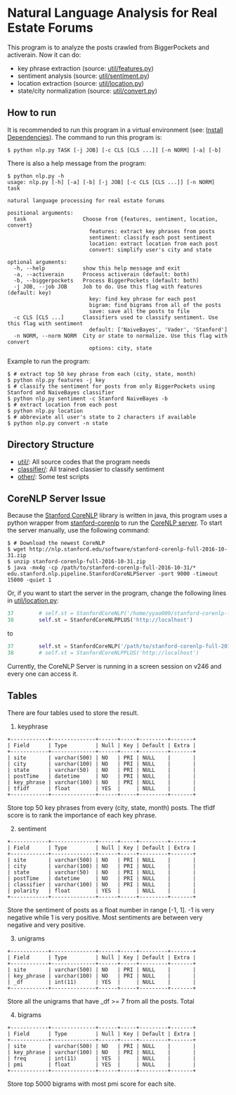 # Natural Language Analysis for Real Estate Forums
This program is to analyze the posts crawled from BiggerPockets and activerain.
Now it can do:
* key phrase extraction (source: [util/features.py](https://github.com/yyao007/real-estate-analysis/blob/master/reanal/util/features.py))
* sentiment analysis (source: [util/sentiment.py](https://github.com/yyao007/real-estate-analysis/blob/master/reanal/util/sentiment.py))
* location extraction (source: [util/location.py](https://github.com/yyao007/real-estate-analysis/blob/master/reanal/util/location.py))
* state/city normalization (source: [util/convert.py](https://github.com/yyao007/real-estate-analysis/blob/master/reanal/util/convert.py))

## How to run
It is recommended to run this program in a virtual environment (see: [Install Dependencies](https://github.com/yyao007/real-estate-analysis#install-dependencies)). The command to run this program is:
```
$ python nlp.py TASK [-j JOB] [-c CLS [CLS ...]] [-n NORM] [-a] [-b]
```

There is also a help message from the program:
```
$ python nlp.py -h
usage: nlp.py [-h] [-a] [-b] [-j JOB] [-c CLS [CLS ...]] [-n NORM] task

natural language processing for real estate forums

positional arguments:
  task                  Choose from {features, sentiment, location, convert}
                          features: extract key phrases from posts
                          sentiment: classify each post sentiment
                          location: extract location from each post
                          convert: simplify user's city and state

optional arguments:
  -h, --help            show this help message and exit
  -a, --activerain      Process activerain (default: both)
  -b, --biggerpockets   Process BiggerPockets (default: both)
  -j JOB, --job JOB     Job to do. Use this flag with features (default: key)
                          key: find key phrase for each post
                          bigram: find bigrams from all of the posts
                          save: save all the posts to file
  -c CLS [CLS ...]      Classifiers used to classify sentiment. Use this flag with sentiment 
                          default: ['NaiveBayes', 'Vader', 'Stanford']
  -n NORM, --norm NORM  City or state to normalize. Use this flag with convert 
                          options: city, state
```

Example to run the program:
```
$ # extract top 50 key phrase from each (city, state, month)
$ python nlp.py features -j key
$ # classify the sentiment for posts from only BiggerPockets using Stanford and NaiveBayes classifier
$ python nlp.py sentiment -c Stanford NaiveBayes -b
$ # extract location from each post
$ python nlp.py location
$ # abbreviate all user's state to 2 characters if available
$ python nlp.py convert -n state
```

## Directory Structure
* [util/](https://github.com/yyao007/real-estate-analysis/tree/master/reanal/util): All source codes that the program needs
* [classifier/](https://github.com/yyao007/real-estate-analysis/tree/master/reanal/classifier): All trained classier to classify sentiment
* [other/](https://github.com/yyao007/real-estate-analysis/tree/master/reanal/other): Some test scripts

## CoreNLP Server Issue
Because the [Stanford CoreNLP](https://stanfordnlp.github.io/CoreNLP/index.html) library is written in java, this program uses a python wrapper from [stanford-corenlp](https://github.com/Lynten/stanford-corenlp) to run the [CoreNLP server](https://stanfordnlp.github.io/CoreNLP/corenlp-server.html). To start the server manually, use the following command:
```
$ # Download the newest CoreNLP
$ wget http://nlp.stanford.edu/software/stanford-corenlp-full-2016-10-31.zip
$ unzip stanford-corenlp-full-2016-10-31.zip
$ java -mx4g -cp /path/to/stanford-corenlp-full-2016-10-31/* edu.stanford.nlp.pipeline.StanfordCoreNLPServer -port 9000 -timeout 15000 -quiet 1
```
Or, if you want to start the server in the program, change the following lines in [util/location.py](https://github.com/yyao007/real-estate-analysis/blob/master/reanal/util/location.py#L37):
```python
37        # self.st = StanfordCoreNLP('/home/yyao009/stanford-corenlp-full-2016-10-31/')
38        self.st = StanfordCoreNLPPLUS('http://localhost')
```
to
```python
37        self.st = StanfordCoreNLP('/path/to/stanford-corenlp-full-2016-10-31/')
38        # self.st = StanfordCoreNLPPLUS('http://localhost')
```

Currently, the CoreNLP Server is running in a screen session on v246 and every one can access it.

## Tables
There are four tables used to store the result.
1. keyphrase
```
+------------+--------------+------+-----+---------+-------+
| Field      | Type         | Null | Key | Default | Extra |
+------------+--------------+------+-----+---------+-------+
| site       | varchar(500) | NO   | PRI | NULL    |       |
| city       | varchar(100) | NO   | PRI | NULL    |       |
| state      | varchar(50)  | NO   | PRI | NULL    |       |
| postTime   | datetime     | NO   | PRI | NULL    |       |
| key_phrase | varchar(100) | NO   | PRI | NULL    |       |
| tfidf      | float        | YES  |     | NULL    |       |
+------------+--------------+------+-----+---------+-------+
```
Store top 50 key phrases from every (city, state, month) posts. The tfidf score is to rank the importance of each key phrase.

2. sentiment
```
+------------+--------------+------+-----+---------+-------+
| Field      | Type         | Null | Key | Default | Extra |
+------------+--------------+------+-----+---------+-------+
| site       | varchar(500) | NO   | PRI | NULL    |       |
| city       | varchar(100) | NO   | PRI | NULL    |       |
| state      | varchar(50)  | NO   | PRI | NULL    |       |
| postTime   | datetime     | NO   | PRI | NULL    |       |
| classifier | varchar(100) | NO   | PRI | NULL    |       |
| polarity   | float        | YES  |     | NULL    |       |
+------------+--------------+------+-----+---------+-------+
```
Store the sentiment of posts as a float number in range [-1, 1]. -1 is very negative while 1 is very positive. Most sentiments are between very negative and very positive.

3. unigrams
```
+------------+--------------+------+-----+---------+-------+
| Field      | Type         | Null | Key | Default | Extra |
+------------+--------------+------+-----+---------+-------+
| site       | varchar(500) | NO   | PRI | NULL    |       |
| key_phrase | varchar(100) | NO   | PRI | NULL    |       |
| _df        | int(11)      | YES  |     | NULL    |       |
+------------+--------------+------+-----+---------+-------+
```
Store all the unigrams that have \_df >= 7 from all the posts. Total

4. bigrams
```
+------------+--------------+------+-----+---------+-------+
| Field      | Type         | Null | Key | Default | Extra |
+------------+--------------+------+-----+---------+-------+
| site       | varchar(500) | NO   | PRI | NULL    |       |
| key_phrase | varchar(100) | NO   | PRI | NULL    |       |
| freq       | int(11)      | YES  |     | NULL    |       |
| pmi        | float        | YES  |     | NULL    |       |
+------------+--------------+------+-----+---------+-------+
```
Store top 5000 bigrams with most pmi score for each site.
